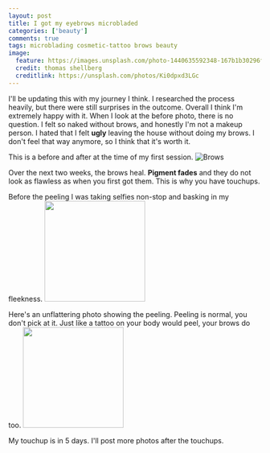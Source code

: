 ```yaml
---
layout: post
title: I got my eyebrows microbladed
categories: ['beauty']
comments: true
tags: microblading cosmetic-tattoo brows beauty
image:
  feature: https://images.unsplash.com/photo-1440635592348-167b1b30296f?crop=entropy&dpr=2&fit=crop&fm=jpg&h=475&ixjsv=2.1.0&ixlib=rb-0.3.5&q=50&w=1250
  credit: thomas shellberg
  creditlink: https://unsplash.com/photos/Ki0dpxd3LGc
---
```


I'll be updating this with my journey I think. I researched the process heavily, but there were still surprises in the outcome.
Overall I think I'm extremely happy with it. When I look at the before photo, there is no question. I felt so naked without
brows, and honestly I'm not a makeup person. I hated that I felt **ugly** leaving the house without doing my brows. I don't
feel that way anymore, so I think that it's worth it.

This is a before and after at the time of my first session.
![Brows](https://lh3.googleusercontent.com/NwqI9vzzW5SjCGtGDn0U8kaNU1-ruTcWrWqjreTWO6sR0dyKfLFinN2Ti5Au1gJCPw-veinUP-kp2_IkvZzYWKz-D8Cr9hhpK-aDvRgLwMYqUqRTdiacI9UC5rT07QE87V9-h6EqQ8KwIG9IqL4Kdu2cOhpwmgEmjpRPBInltY8nRallwC6Of7DKGb2Rfoi0hn_l11aFJJ370TcbmNZBLMglt1f1CKj7oJE6d5HIpjLE98RGy9LMN5vHZjtqdWF4FAkOg8mrAHYkRlHFKTxOqwpuxGl0Sb16e2gY7YRArKqS1nAFSb043pWXwL453pnPu99-RskfwPHmvD3Waa2erIpTxvYqiTqbxHI7RycCgo_xzUrsX7eyDu9QA2rveEHkZ9ykRVa_SdCcoKw4TvREXrmSfLsEzeS1k3tIxzXwjZi0LqyKfYGHS9nzTPC3sRuFyUtVobzjF_-1ZlJFDOUshJHV4rry0Od4pO0w8kMRgIpwalCLoklAdciwIHfCC1G1hO9jV2-slxq9fAT8HiVmrPnB3UcoMK9Qeby86ToOIlyjrzh87aIUkik5Ek1VmaJWFt_a0YLjxuhsUcBprOQncQ0D-CBfngc0vTtdA0cEiSaB_U52J_zD=s843-no)

Over the next two weeks, the brows heal. **Pigment fades** and they do not look as flawless as when you first got them.
This is why you have touchups. 

Before the peeling I was taking selfies non-stop and basking in my fleekness. 
<img src="https://lh3.googleusercontent.com/e4E4DNvaEIpgZm_VODKQUUdTAFaT1avEfyPc8n2QbeuO6Id6NqSwU7vy7kUVDoMD3tiLIvWiM41NyhL1B6waQWgAW9SfqJJ4XAgM09hDpwW7a_0G1kmaMCYFWVIlfsXG9nn7i0Sjmxvq8KQwgQK04Pv6pKn31LbdTeRA8SL5hchiurAROhnyQQQ6eF-_EnsbAgUHOL9LZIPFbEWXjuiPM1SJbmfnqvH9UKGXif-ZPdrxrOXZYWQtG23e-g5raaDaxXIEA6JEvPjapGQXumYh1iEgWsAeZqKQQpoWE-ic8IYW6JbJJvigAD7ty4LdSaJG9cwuXEMpJQ5_yRjGBqxuVFABywn7OqNI4dc9QQEuDUV3bTwVnsIKDUVHENWWY5VWE0Yo8xt2hfvJ3AlXWf_11HL9Y_62K-im9X2y0AmJYFYrTiep8xBWC-EF_0i1btAt_O34106wrUsMwVZYQ_ac_RNxBIzr2MYefAB3yu64NZCFrG1zdLhaoyeCi8F7gM4VlNBG0KSBfRO3y4DKfcluJ7HX4_fhAhy6rzSTSE4xsO7F7yA-wwQ_siSyvmQocrDxIeHOV3X2DlhD5vEbfojrRO9nXgwd5yyA8ojRCYDVpyMNyKD3=w826-h1466-no" width="200">

Here's an unflattering photo showing the peeling. Peeling is normal, you don't pick at it. Just like a tattoo on your body would peel, your brows do too.
<img src="https://lh3.googleusercontent.com/3tzlRVjDxHYPvTl2pL8XQmTY-PF7sZUY95bkuWeUm5rDSrNkj9uBR7639TevggzWwWdUpBe8v6y5scDRYrHfzqGu3dThY-QGDAp5A5tkJgUKs5DK9yBu3trxqR3nmnP5c4CFt-ScgVQGCzo7fsXHqjcGhRSnwuzFDtiRp3hF9EVruEPp2CycCKeO_V57vl8-pGHL7Q1dpU8lMshhW8FKPcqB3AHbRXZOLSw2V8dx1M0qS7sT6KgU58qA7aQ3ZBMxQkuSeTOdrNHxx2TI8D9bTeNS-rRlOqltVVfGBv5gpirb8cll1GD5iyw2eDiIkmLugatHO4dWJ27B-swXxRfq246ucMnLuJqFMpfmsK4bYJph5xg3K1M3AJ8X0BpCJZ24akm4iRwuJ15ne6NUbiXqBhCGyar5S1lFMPHb1D8KLic0XCz4hgsDcJX_wDXTRu7WZ7Vf9HGn4jE577nHCBvIS3_d57xt-DF4VJMYBMghPo3P5A-rEk_0-pm320SoEuhHAMQxUDsevy3EDHqWq-aHzGZPeD6MqSRb6crdNcDRgRXgxt25I3mLhZeICTslz330pmU8OltyB1fHYaAvhTgAR7VhH0n6KmMlMnNI-YWIY9zX3qGb=w1952-h1466-no" width="200">



My touchup is in 5 days. I'll post more photos after the touchups. 